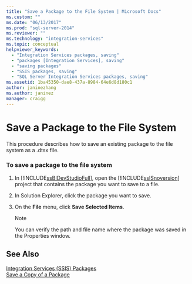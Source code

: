 ```yaml
---
title: "Save a Package to the File System | Microsoft Docs"
ms.custom: ""
ms.date: "06/13/2017"
ms.prod: "sql-server-2014"
ms.reviewer: ""
ms.technology: "integration-services"
ms.topic: conceptual
helpviewer_keywords: 
  - "Integration Services packages, saving"
  - "packages [Integration Services], saving"
  - "saving packages"
  - "SSIS packages, saving"
  - "SQL Server Integration Services packages, saving"
ms.assetid: 1ba45350-dae8-437a-8984-64e6d8d180c1
author: janinezhang
ms.author: janinez
manager: craigg
---
```

# Save a Package to the File System
  This procedure describes how to save an existing package to the file system as a .dtsx file.  
  
### To save a package to the file system  
  
1.  In [!INCLUDE[ssBIDevStudioFull](../includes/ssbidevstudiofull-md.md)], open the [!INCLUDE[ssISnoversion](../includes/ssisnoversion-md.md)] project that contains the package you want to save to a file.  
  
2.  In Solution Explorer, click the package you want to save.  
  
3.  On the **File** menu, click **Save Selected Items**.  
  
    > [!NOTE]  
    >  You can verify the path and file name where the package was saved in the Properties window.  
  
## See Also  
 [Integration Services &#40;SSIS&#41; Packages](../../2014/integration-services/integration-services-ssis-packages.md)   
 [Save a Copy of a Package](../../2014/integration-services/save-a-copy-of-a-package.md)  
  
  
